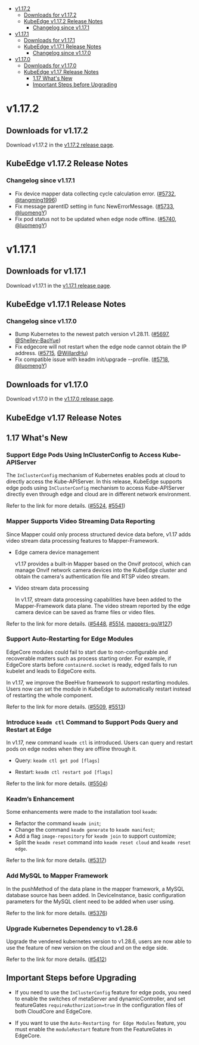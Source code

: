 * [v1.17.2](#v1172)
    * [Downloads for v1.17.2](#downloads-for-v1172)
    * [KubeEdge v1.17.2 Release Notes](#kubeedge-v1172-release-notes)
        * [Changelog since v1.17.1](#changelog-since-v1171)
* [v1.17.1](#v1171)
    * [Downloads for v1.17.1](#downloads-for-v1171)
    * [KubeEdge v1.17.1 Release Notes](#kubeedge-v1171-release-notes)
        * [Changelog since v1.17.0](#changelog-since-v1170)
* [v1.17.0](#v1170)
    * [Downloads for v1.17.0](#downloads-for-v1170)
    * [KubeEdge v1.17 Release Notes](#kubeedge-v117-release-notes)
        * [1.17 What's New](#117-whats-new)
        * [Important Steps before Upgrading](#important-steps-before-upgrading)

# v1.17.2

## Downloads for v1.17.2

Download v1.17.2 in the [v1.17.2 release page](https://github.com/kubeedge/kubeedge/releases/tag/v1.17.2).

## KubeEdge v1.17.2 Release Notes

### Changelog since v1.17.1

- Fix device mapper data collecting cycle calculation error. ([#5732](https://github.com/kubeedge/kubeedge/pull/5732), [@tangming1996](https://github.com/tangming1996))
- Fix message parentID setting in func NewErrorMessage. ([#5733](https://github.com/kubeedge/kubeedge/pull/5733), [@luomengY](https://github.com/luomengY))
- Fix pod status not to be updated when edge node offline. ([#5740](https://github.com/kubeedge/kubeedge/pull/5740), [@luomengY](https://github.com/luomengY))


# v1.17.1

## Downloads for v1.17.1

Download v1.17.1 in the [v1.17.1 release page](https://github.com/kubeedge/kubeedge/releases/tag/v1.17.1).

## KubeEdge v1.17.1 Release Notes

### Changelog since v1.17.0

- Bump Kubernetes to the newest patch version v1.28.11. ([#5697](https://github.com/kubeedge/kubeedge/pull/5697), [@Shelley-BaoYue](https://github.com/Shelley-BaoYue))
- Fix edgecore will not restart when the edge node cannot obtain the IP address. ([#5715](https://github.com/kubeedge/kubeedge/pull/5715), [@WillardHu](https://github.com/WillardHu))
- Fix compatible issue with keadm init/upgrade --profile. ([#5718](https://github.com/kubeedge/kubeedge/pull/5718), [@luomengY](https://github.com/luomengY))

## Downloads for v1.17.0

Download v1.17.0 in the [v1.17.0 release page](https://github.com/kubeedge/kubeedge/releases/tag/v1.17.0).

## KubeEdge v1.17 Release Notes

## 1.17 What's New

### Support Edge Pods Using InClusterConfig to Access Kube-APIServer

The `InClusterConfig` mechanism of Kubernetes enables pods at cloud to directly access the Kube-APIServer. In this release, KubeEdge supports edge pods using `InClusterConfig` mechanism to access Kube-APIServer directly even through edge and cloud are in different network environment.

Refer to the link for more details. ([#5524](https://github.com/kubeedge/kubeedge/pull/5524), [#5541](https://github.com/kubeedge/kubeedge/pull/5541))

### Mapper Supports Video Streaming Data Reporting

Since Mapper could only process structured device data before, v1.17 adds video stream data processing features to Mapper-Framework.

- Edge camera device management

    v1.17 provides a built-in Mapper based on the Onvif protocol, which can manage Onvif network camera devices into the KubeEdge cluster and obtain the camera's authentication file and RTSP video stream.

- Video stream data processing

    In v1.17, stream data processing capabilities have been added to the Mapper-Framework data plane. The video stream reported by the edge camera device can be saved as frame files or video files.

Refer to the link for more details. ([#5448](https://github.com/kubeedge/kubeedge/pull/5448), [#5514](https://github.com/kubeedge/kubeedge/pull/5514), [mappers-go/#127](https://github.com/kubeedge/mappers-go/pull/127))

### Support Auto-Restarting for Edge Modules 

EdgeCore modules could fail to start due to non-configurable and recoverable matters such as process starting order. For example, if EdgeCore starts before `containerd.socket` is ready, edged fails to run kubelet and leads to EdgeCore exits.

In v1.17, we improve the BeeHive framework to support restarting modules. Users now can set the module in KubeEdge to automatically restart instead of restarting the whole component.

Refer to the link for more details. ([#5509](https://github.com/kubeedge/kubeedge/pull/5509), [#5513](https://github.com/kubeedge/kubeedge/pull/5513))

### Introduce `keadm ctl` Command to Support Pods Query and Restart at Edge

In v1.17, new command `keadm ctl` is introduced. Users can query and restart pods on edge nodes when they are offline through it.

- Query: `keadm ctl get pod [flags]`

- Restart:  `keadm ctl restart pod [flags]`

Refer to the link for more details. ([#5504](https://github.com/kubeedge/kubeedge/pull/5504))

### Keadm’s Enhancement

Some enhancements were made to the installation tool `keadm`:

- Refactor the command `keadm init`;
- Change the command `keadm generate` to `keadm manifest`;
- Add a flag `image-repository` for `keadm join` to support customize;
- Split the  `keadm reset` command into  `keadm reset cloud` and  `keadm reset edge`.

Refer to the link for more details. ([#5317](https://github.com/kubeedge/kubeedge/pull/5317))

### Add MySQL to Mapper Framework

In the pushMethod of the data plane in the mapper framework, a MySQL database source has been added. In DeviceInstance, basic configuration parameters for the MySQL client need to be added when user using.

Refer to the link for more details. ([#5376](https://github.com/kubeedge/kubeedge/pull/5376))

### Upgrade Kubernetes Dependency to v1.28.6 

Upgrade the vendered kubernetes version to v1.28.6, users are now able to use the feature of new version on the cloud and on the edge side.

Refer to the link for more details. ([#5412](https://github.com/kubeedge/kubeedge/pull/5412))

## Important Steps before Upgrading

- If you need to use the `InClusterConfig` feature for edge pods, you need to enable the switches of metaServer and dynamicController, and set featureGates `requireAuthorization=true` in the configuration files of both CloudCore and EdgeCore.

- If you want to use the `Auto-Restarting for Edge Modules` feature, you must enable the `moduleRestart` feature from the FeatureGates in EdgeCore.